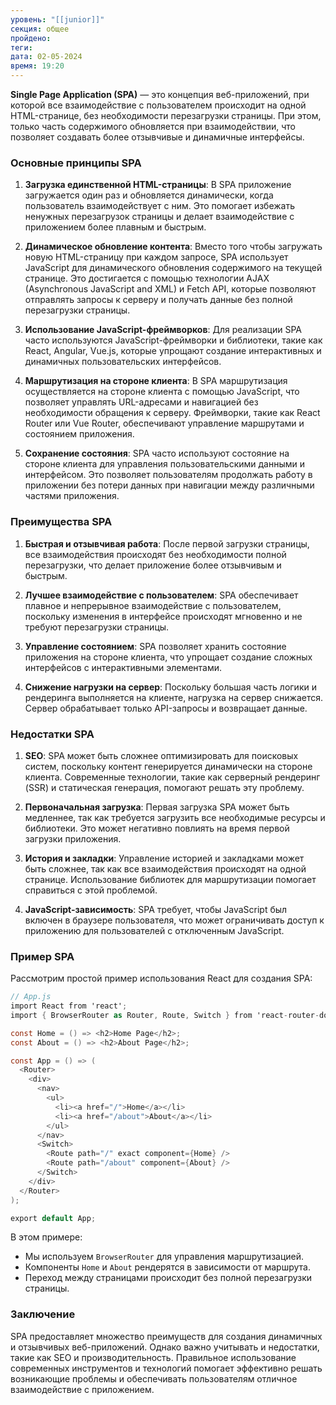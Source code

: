 ```yaml
---
уровень: "[[junior]]"
секция: общее
пройдено: 
теги: 
дата: 02-05-2024
время: 19:20
---
```


**Single Page Application (SPA)** — это концепция веб-приложений, при которой все взаимодействие с пользователем происходит на одной HTML-странице, без необходимости перезагрузки страницы. При этом, только часть содержимого обновляется при взаимодействии, что позволяет создавать более отзывчивые и динамичные интерфейсы.

### Основные принципы SPA

1. **Загрузка единственной HTML-страницы**: В SPA приложение загружается один раз и обновляется динамически, когда пользователь взаимодействует с ним. Это помогает избежать ненужных перезагрузок страницы и делает взаимодействие с приложением более плавным и быстрым.
    
2. **Динамическое обновление контента**: Вместо того чтобы загружать новую HTML-страницу при каждом запросе, SPA использует JavaScript для динамического обновления содержимого на текущей странице. Это достигается с помощью технологии AJAX (Asynchronous JavaScript and XML) и Fetch API, которые позволяют отправлять запросы к серверу и получать данные без полной перезагрузки страницы.
    
3. **Использование JavaScript-фреймворков**: Для реализации SPA часто используются JavaScript-фреймворки и библиотеки, такие как React, Angular, Vue.js, которые упрощают создание интерактивных и динамичных пользовательских интерфейсов.
    
4. **Маршрутизация на стороне клиента**: В SPA маршрутизация осуществляется на стороне клиента с помощью JavaScript, что позволяет управлять URL-адресами и навигацией без необходимости обращения к серверу. Фреймворки, такие как React Router или Vue Router, обеспечивают управление маршрутами и состоянием приложения.
    
5. **Сохранение состояния**: SPA часто используют состояние на стороне клиента для управления пользовательскими данными и интерфейсом. Это позволяет пользователям продолжать работу в приложении без потери данных при навигации между различными частями приложения.
    

### Преимущества SPA

1. **Быстрая и отзывчивая работа**: После первой загрузки страницы, все взаимодействия происходят без необходимости полной перезагрузки, что делает приложение более отзывчивым и быстрым.
    
2. **Лучшее взаимодействие с пользователем**: SPA обеспечивает плавное и непрерывное взаимодействие с пользователем, поскольку изменения в интерфейсе происходят мгновенно и не требуют перезагрузки страницы.
    
3. **Управление состоянием**: SPA позволяет хранить состояние приложения на стороне клиента, что упрощает создание сложных интерфейсов с интерактивными элементами.
    
4. **Снижение нагрузки на сервер**: Поскольку большая часть логики и рендеринга выполняется на клиенте, нагрузка на сервер снижается. Сервер обрабатывает только API-запросы и возвращает данные.
    

### Недостатки SPA

1. **SEO**: SPA может быть сложнее оптимизировать для поисковых систем, поскольку контент генерируется динамически на стороне клиента. Современные технологии, такие как серверный рендеринг (SSR) и статическая генерация, помогают решать эту проблему.
    
2. **Первоначальная загрузка**: Первая загрузка SPA может быть медленнее, так как требуется загрузить все необходимые ресурсы и библиотеки. Это может негативно повлиять на время первой загрузки приложения.
    
3. **История и закладки**: Управление историей и закладками может быть сложнее, так как все взаимодействия происходят на одной странице. Использование библиотек для маршрутизации помогает справиться с этой проблемой.
    
4. **JavaScript-зависимость**: SPA требует, чтобы JavaScript был включен в браузере пользователя, что может ограничивать доступ к приложению для пользователей с отключенным JavaScript.
    

### Пример SPA

Рассмотрим простой пример использования React для создания SPA:

```c#
// App.js
import React from 'react';
import { BrowserRouter as Router, Route, Switch } from 'react-router-dom';

const Home = () => <h2>Home Page</h2>;
const About = () => <h2>About Page</h2>;

const App = () => (
  <Router>
    <div>
      <nav>
        <ul>
          <li><a href="/">Home</a></li>
          <li><a href="/about">About</a></li>
        </ul>
      </nav>
      <Switch>
        <Route path="/" exact component={Home} />
        <Route path="/about" component={About} />
      </Switch>
    </div>
  </Router>
);

export default App;
```

В этом примере:

- Мы используем `BrowserRouter` для управления маршрутизацией.
- Компоненты `Home` и `About` рендерятся в зависимости от маршрута.
- Переход между страницами происходит без полной перезагрузки страницы.

### Заключение

SPA предоставляет множество преимуществ для создания динамичных и отзывчивых веб-приложений. Однако важно учитывать и недостатки, такие как SEO и производительность. Правильное использование современных инструментов и технологий помогает эффективно решать возникающие проблемы и обеспечивать пользователям отличное взаимодействие с приложением.